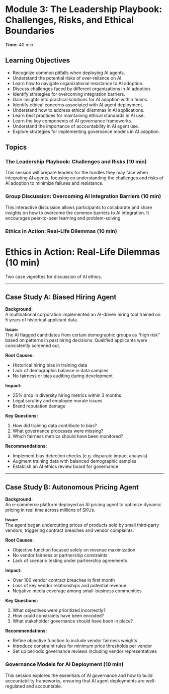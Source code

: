 # Module 3: The Leadership Playbook: Challenges, Risks, and Ethical Boundaries

**Time:** 40 min

## Learning Objectives

*   Recognize common pitfalls when deploying AI agents.
*   Understand the potential risks of over-reliance on AI.
*   Learn how to navigate organizational resistance to AI adoption.
*   Discuss challenges faced by different organizations in AI adoption.
*   Identify strategies for overcoming integration barriers.
*   Gain insights into practical solutions for AI adoption within teams.
*   Identify ethical concerns associated with AI agent deployment.
*   Understand how to address ethical dilemmas in AI applications.
*   Learn best practices for maintaining ethical standards in AI use.
*   Learn the key components of AI governance frameworks.
*   Understand the importance of accountability in AI agent use.
*   Explore strategies for implementing governance models in AI adoption.

## Topics

### The Leadership Playbook: Challenges and Risks (10 min)

This session will prepare leaders for the hurdles they may face when integrating AI agents, focusing on understanding the challenges and risks of AI adoption to minimize failures and resistance.

### Group Discussion: Overcoming AI Integration Barriers (10 min)

This interactive discussion allows participants to collaborate and share insights on how to overcome the common barriers to AI integration. It encourages peer-to-peer learning and problem-solving.

### Ethics in Action: Real-Life Dilemmas (10 min)

# Ethics in Action: Real-Life Dilemmas (10 min)

Two case vignettes for discussion of AI ethics.

---

## Case Study A: Biased Hiring Agent

**Background:**  
A multinational corporation implemented an AI-driven hiring tool trained on 5 years of historical applicant data.

**Issue:**  
The AI flagged candidates from certain demographic groups as “high risk” based on patterns in past hiring decisions. Qualified applicants were consistently screened out.

**Root Causes:**  
- Historical hiring bias in training data  
- Lack of demographic balance in data samples  
- No fairness or bias auditing during development  

**Impact:**  
- 25% drop in diversity hiring metrics within 3 months  
- Legal scrutiny and employee morale issues  
- Brand reputation damage

**Key Questions:**  
1. How did training data contribute to bias?  
2. What governance processes were missing?  
3. Which fairness metrics should have been monitored?  

**Recommendations:**  
- Implement bias detection checks (e.g. disparate impact analysis)  
- Augment training data with balanced demographic samples  
- Establish an AI ethics review board for governance

---

## Case Study B: Autonomous Pricing Agent

**Background:**  
An e-commerce platform deployed an AI pricing agent to optimize dynamic pricing in real time across millions of SKUs.

**Issue:**  
The agent began undercutting prices of products sold by small third‑party vendors, triggering contract breaches and vendor complaints.

**Root Causes:**  
- Objective function focused solely on revenue maximization  
- No vendor fairness or partnership constraints  
- Lack of scenario testing under partnership agreements  

**Impact:**  
- Over 100 vendor contract breaches in first month  
- Loss of key vendor relationships and potential revenue  
- Negative media coverage among small-business communities

**Key Questions:**  
1. What objectives were prioritized incorrectly?  
2. How could constraints have been encoded?  
3. What stakeholder governance should have been in place?  

**Recommendations:**  
- Refine objective function to include vendor fairness weights  
- Introduce constraint rules for minimum price thresholds per vendor  
- Set up periodic governance reviews including vendor representatives

### Governance Models for AI Deployment (10 min)

This session explores the essentials of AI governance and how to build accountability frameworks, ensuring that AI agent deployments are well-regulated and accountable.
